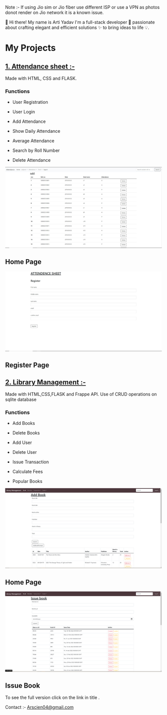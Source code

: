 
Note :- If using Jio sim or Jio fiber use different ISP or use a VPN as photos donot render on Jio network it is a known issue.

👋 Hi there! My name is Arti Yadav I'm a full-stack developer 🚀 passionate about crafting elegant and efficient solutions ✨ to bring ideas to life 💡.

# My Projects

## [1. Attendance sheet :-]([github.com/Aryd01/Attendance_sheet])
Made with HTML, CSS and FLASK.

### Functions 
- User Registration

- User Login

- Add Attendance

- Show Daily Attendance

- Average Attendance
- Search by Roll Number

- Delete Attendance

![homepage](https://github.com/Aryd01/Attendance_sheet/blob/master/results/homepage.JPG)

## Home Page

![register](https://github.com/Aryd01/Attendance_sheet/blob/master/results/Register.JPG)

## Register Page

## [2. Library Management :-]([github.com/Aryd01/Library_management])
Made with HTML,CSS,FLASK and Frappe API. Use of CRUD operations on sqlite database

### Functions
- Add Books

- Delete Books

- Add User

- Delete User

- Issue Transaction

- Calculate Fees

- Popular Books

![homepage](https://github.com/Aryd01/Library_management/blob/master/images/homepage.PNG)

## Home Page

![issuebook](https://github.com/Aryd01/Library_management/blob/master/images/issuebook.PNG)

## Issue Book

To see the full version click on the link in title . 

Contact :- Arscien04@gmail.com
